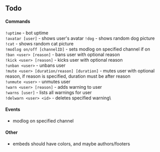 ## Todo
#### Commands
`!uptime` - bot uptime\
`!avatar [user]` - shows user's avatar
`!dog` - shows random dog picture\
`!cat` - shows random cat picture\
`!modlog on/off [channelID]` - sets modlog on specified channel if on\
`!ban <user> [reason]` - bans user with optional reason\
`!kick <user> [reason]` - kicks user with optional reason\
`!unban <user>` - unbans user\
`!mute <user> [duration/reason] [duration]` - mutes user with optional reason,
if reason is specified, duration must be after reason\
`!unmute <user>` - unmutes user\
`!warn <user> [reason]` - adds warning to user\
`!warns [user]` - lists all warnings for user\
`!delwarn <user> <id>` - deletes specified warning\


#### Events
- modlog on specified channel

#### Other
- embeds should have colors, and maybe authors/footers
